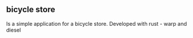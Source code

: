 ## bicycle store
Is a simple application for a bicycle store. Developed with rust - warp and diesel
